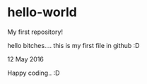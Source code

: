 # hello-world
My first repository!

hello bitches.... this is my first
file in github :D

12 May 2016

Happy coding.. :D
